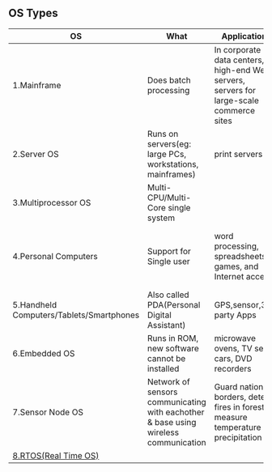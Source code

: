 ## OS Types

|OS|What|Application|Examples|
|---|---|---|---|
|1.Mainframe|Does batch processing|In corporate data centers, high-end Web servers, servers	for large-scale commerce sites|IBM OS/390|
|2.Server OS|Runs on servers(eg: large PCs, workstations, mainframes)|print servers|Solaris, FreeBSD, Linux and Windows Server|
|3.Multiprocessor OS|Multi-CPU/Multi-Core single system||Windows and Linux|
|4.Personal Computers|Support for Single user|word processing, spreadsheets, games, and Internet access|Linux, FreeBSD, Windows-10, Apple’s OS X|
|5.Handheld Computers/Tablets/Smartphones|Also called PDA(Personal Digital Assistant)|GPS,sensor,3rd party Apps|Andriod phones|
|6.Embedded OS|Runs in ROM, new software cannot be installed|microwave ovens, TV sets, cars, DVD recorders|Embedded Linux, QNX, VxWorks|
|7.Sensor Node OS|Network of sensors communicating with eachother & base using wireless communication|Guard national borders, detect fires in forests, measure temperature & precipitation|TinyOS|
|[8.RTOS(Real Time OS)](..)|||eCos|
